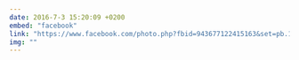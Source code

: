 ```yaml
---
date: 2016-7-3 15:20:09 +0200
embed: "facebook"
link: "https://www.facebook.com/photo.php?fbid=943677122415163&set=pb.100003186531392.-2207520000.1464869338.&type=3&theater"
img: ""
---
```

